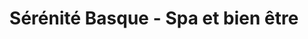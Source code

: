 ---
title: "Sérénité Basque - Spa et bien être"
url: /ainhoa/serenite-basque-spa-et-bien-etre/
shop: beauté
---